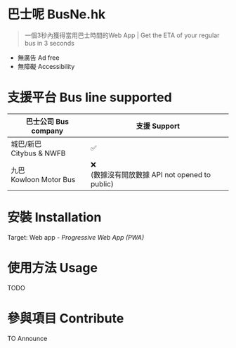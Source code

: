 # 巴士呢 BusNe.hk
> 一個3秒內獲得當用巴士時間的Web App | Get the ETA of your regular bus in 3 seconds 
- 無廣告 Ad free
- 無障礙 Accessibility

# 支援平台 Bus line supported
巴士公司 Bus company | 支援 Support
------------ | -------------
城巴/新巴<br/>Citybus & NWFB | ✅
九巴 <br/>Kowloon Motor Bus | ❌<br/>(數據沒有開放數據 API not opened to public)


# 安裝 Installation
Target: Web app - _Progressive Web App (PWA)_

# 使用方法 Usage
TODO

# 參與項目 Contribute
TO Announce
